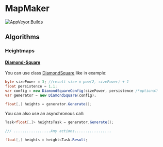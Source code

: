 # MapMaker

[![AppVeyor Builds](https://ci.appveyor.com/api/projects/status/github/a1essandro/MapMaker?branch=master&svg=true)](https://ci.appveyor.com/project/a1essandro/MapMaker/build/artifacts)

## Algorithms

### Heightmaps

#### [Diamond-Square](https://en.wikipedia.org/wiki/Diamond-square_algorithm)

You can use class [DiamondSquare](Generators/DiamondSquare.cs) like in example:
```cs
byte sizePower = 3; //result size = pow(2, sizePower) + 1
float persistence = 1.1;
var config = new DiamondSquareConfig(sizePower, persistence /*optional*/);
var generator = new DiamondSquare(config);

float[,] heights = generator.Generate();
```

You can also use an asynchronous call:

```cs
Task<float[,]> heightsTask = generator.Generate();

/// .................Any actions.................

float[,] heights = heightsTask.Result;
```